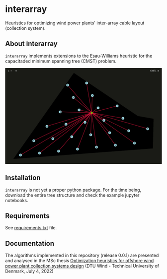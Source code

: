 interarray
==========
Heuristics for optimizing wind power plants' inter-array cable layout (collection system).

About interarray
----------------

``interarray`` implements extensions to the Esau-Williams heuristic for the capacitaded minimum spanning tree (CMST) problem.

![Heuristic iterations animation](videos/BIG%20Ronne%20Bank%20North_CPEW_4.gif?raw=true "Rønne Bank North, CPEW, κ=4")

Installation
------------

``interarray`` is not yet a proper python package. For the time being, download the entire tree structure and check the example jupyter notebooks.

Requirements
------------

See [requirements.txt](interarray/requirements.txt) file.

Documentation
-------------

The algorithms implemented in this repository (release 0.0.1) are presented and analysed in the MSc thesis [Optimization heuristics for offshore wind power plant collection systems design](https://fulltext-gateway.cvt.dk/oafilestore?oid=62dddf809a5e7116caf943f3&targetid=62dddf80a41ba354e4ed35bc) (DTU Wind - Technical University of Denmark, July 4, 2022)
